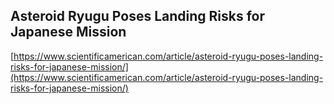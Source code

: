 ## Asteroid Ryugu Poses Landing Risks for Japanese Mission
  
  [https://www.scientificamerican.com/article/asteroid-ryugu-poses-landing-risks-for-japanese-mission/](https://www.scientificamerican.com/article/asteroid-ryugu-poses-landing-risks-for-japanese-mission/)